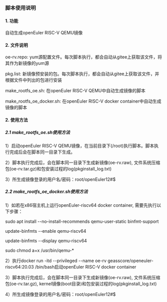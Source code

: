 ### 脚本使用说明

#### 1. 功能

自动生成openEuler RISC-V QEMU镜像

#### 2. 文件说明

oe-rv.repo: yum源配置文件。每次脚本执行，都会自动从gitee上获取该文件，将其作为新镜像的yum源

pkg.list: 新镜像预安装的包。每次脚本执行，都会自动从gitee上获取该文件，并根据文件中列出的包进行安装

make_rootfs_oe.sh: 在openEuler RISC-V QEMU中自动生成镜像的脚本

make_rootfs_oe_docker.sh: 在openEuler RISC-V docker container中自动生成镜像的脚本

#### 2. 使用方法

##### 2.1 make_rootfs_oe.sh使用方法

1）启动openEuler RISC-V QEMU镜像，在当前目录下(/root)执行脚本。脚本执行完成后会在脚本同一目录下生成。

2）脚本执行完成后，会在脚本同一目录下生成新镜像(oe-rv.raw), 文件系统压缩包(oe-rv.tar.gz)和包安装过程的log(pkginstall_log.txt)

3）所生成镜像登录的用户名/密码：root/openEuler12#$

##### 2.2 make_rootfs_oe_docker.sh使用方法

1）如若在x86宿主机上运行openEuler-riscv64 docker container, 需要先执行以下步骤：

sudo apt install --no-install-recommends qemu-user-static binfmt-support

update-binfmts --enable qemu-riscv64

update-binfmts --display qemu-riscv64

sudo chmod a+x /usr/bin/qemu-*

2）执行docker run -itd --privileged --name oe-rv geasscore/openeuler-riscv64:20.03 /bin/bash启动openEuler RISC-V docker container

3）脚本执行完成后，会在脚本同一目录下生成新镜像(oe-rv.raw), 文件系统压缩包(oe-rv.tar.gz), kernel镜像(boot目录)和包安装过程的log(pkginstall_log.txt)

4）所生成镜像登录的用户名/密码：root/openEuler12#$
